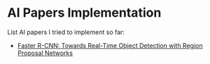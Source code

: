 # AI Papers Implementation
List AI papers I tried to implement so far:

* [Faster R-CNN: Towards Real-Time Object Detection with Region Proposal Networks](https://arxiv.org/abs/1506.01497)
